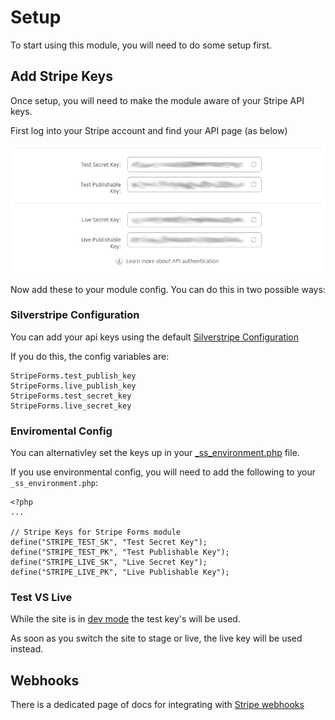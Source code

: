 # Setup

To start using this module, you will need to do some setup first.

## Add Stripe Keys

Once setup, you will need to make the module aware of your Stripe
API keys.

First log into your Stripe account and find your API page (as below)

![Get your API keys](_images/stripe-api-keys.png)

Now add these to your module config. You can do this in two possible ways:

### Silverstripe Configuration

You can add your api keys using the default [Silverstripe Configuration](https://docs.silverstripe.org/en/3/developer_guides/configuration/configuration/)

If you do this, the config variables are:

````
StripeForms.test_publish_key
StripeForms.live_publish_key
StripeForms.test_secret_key
StripeForms.live_secret_key
````

### Enviromental Config

You can alternativley set the keys up in your [_ss_environment.php](https://docs.silverstripe.org/en/3.2/getting_started/environment_management/)
file.

If you use environmental config, you will need to add the following to your `_ss_environment.php`:

````
<?php
...

// Stripe Keys for Stripe Forms module
define("STRIPE_TEST_SK", "Test Secret Key");
define("STRIPE_TEST_PK", "Test Publishable Key");
define("STRIPE_LIVE_SK", "Live Secret Key");
define("STRIPE_LIVE_PK", "Live Publishable Key");

````

### Test VS Live

While the site is in [dev mode](https://docs.silverstripe.org/en/3/developer_guides/debugging/environment_types/)
the test key's will be used.

As soon as you switch the site to stage or live, the live key will be used instead.

## Webhooks

There is a dedicated page of docs for integrating with [Stripe webhooks](webhooks.md)
